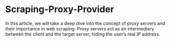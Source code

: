 # Scraping-Proxy-Provider
In this article, we will take a deep dive into the concept of proxy servers and their importance in web scraping. Proxy servers act as an intermediary between the client and the target server, hiding the user’s real IP address.
